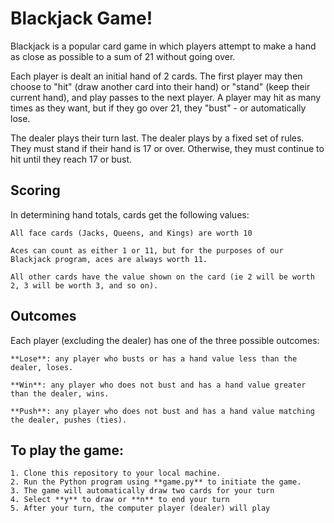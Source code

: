 # Blackjack Game!

Blackjack is a popular card game in which players attempt to make a hand as close as possible to a sum of 21 without going over.

Each player is dealt an initial hand of 2 cards. The first player may then choose to "hit" (draw another card into their hand) or "stand" (keep their current hand), and play passes to the next player. A player may hit as many times as they want, but if they go over 21, they "bust" - or automatically lose.

The dealer plays their turn last. The dealer plays by a fixed set of rules. They must stand if their hand is 17 or over. Otherwise, they must continue to hit until they reach 17 or bust.

## Scoring

In determining hand totals, cards get the following values:

    All face cards (Jacks, Queens, and Kings) are worth 10

    Aces can count as either 1 or 11, but for the purposes of our Blackjack program, aces are always worth 11.

    All other cards have the value shown on the card (ie 2 will be worth 2, 3 will be worth 3, and so on).

## Outcomes

Each player (excluding the dealer) has one of the three possible outcomes:

    **Lose**: any player who busts or has a hand value less than the dealer, loses.

    **Win**: any player who does not bust and has a hand value greater than the dealer, wins.

    **Push**: any player who does not bust and has a hand value matching the dealer, pushes (ties).

## To play the game:

    1. Clone this repository to your local machine.
    2. Run the Python program using **game.py** to initiate the game.
    3. The game will automatically draw two cards for your turn
    4. Select **y** to draw or **n** to end your turn
    5. After your turn, the computer player (dealer) will play
    
